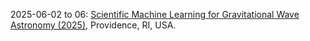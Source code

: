 2025-06-02 to 06: [Scientific Machine Learning for Gravitational Wave Astronomy (2025)](https://icerm.brown.edu/program/topical_workshop/tw-25-smlgwa "This workshop focuses on machine learning for gravitational wave astronomy, covering neural networks for signal detection and parameter estimation. Topics include deep learning, Bayesian inference, and applications in LIGO data analysis, emphasizing AI-driven astrophysical discoveries."), Providence, RI, USA.

